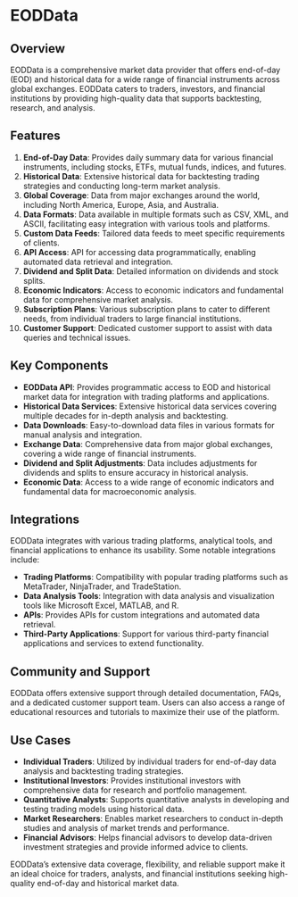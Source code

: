 ﻿# EODData

## Overview
EODData is a comprehensive market data provider that offers end-of-day (EOD) and historical data for a wide range of financial instruments across global exchanges. EODData caters to traders, investors, and financial institutions by providing high-quality data that supports backtesting, research, and analysis.

## Features
1. **End-of-Day Data**: Provides daily summary data for various financial instruments, including stocks, ETFs, mutual funds, indices, and futures.
2. **Historical Data**: Extensive historical data for backtesting trading strategies and conducting long-term market analysis.
3. **Global Coverage**: Data from major exchanges around the world, including North America, Europe, Asia, and Australia.
4. **Data Formats**: Data available in multiple formats such as CSV, XML, and ASCII, facilitating easy integration with various tools and platforms.
5. **Custom Data Feeds**: Tailored data feeds to meet specific requirements of clients.
6. **API Access**: API for accessing data programmatically, enabling automated data retrieval and integration.
7. **Dividend and Split Data**: Detailed information on dividends and stock splits.
8. **Economic Indicators**: Access to economic indicators and fundamental data for comprehensive market analysis.
9. **Subscription Plans**: Various subscription plans to cater to different needs, from individual traders to large financial institutions.
10. **Customer Support**: Dedicated customer support to assist with data queries and technical issues.

## Key Components
- **EODData API**: Provides programmatic access to EOD and historical market data for integration with trading platforms and applications.
- **Historical Data Services**: Extensive historical data services covering multiple decades for in-depth analysis and backtesting.
- **Data Downloads**: Easy-to-download data files in various formats for manual analysis and integration.
- **Exchange Data**: Comprehensive data from major global exchanges, covering a wide range of financial instruments.
- **Dividend and Split Adjustments**: Data includes adjustments for dividends and splits to ensure accuracy in historical analysis.
- **Economic Data**: Access to a wide range of economic indicators and fundamental data for macroeconomic analysis.

## Integrations
EODData integrates with various trading platforms, analytical tools, and financial applications to enhance its usability. Some notable integrations include:

- **Trading Platforms**: Compatibility with popular trading platforms such as MetaTrader, NinjaTrader, and TradeStation.
- **Data Analysis Tools**: Integration with data analysis and visualization tools like Microsoft Excel, MATLAB, and R.
- **APIs**: Provides APIs for custom integrations and automated data retrieval.
- **Third-Party Applications**: Support for various third-party financial applications and services to extend functionality.

## Community and Support
EODData offers extensive support through detailed documentation, FAQs, and a dedicated customer support team. Users can also access a range of educational resources and tutorials to maximize their use of the platform.

## Use Cases
- **Individual Traders**: Utilized by individual traders for end-of-day data analysis and backtesting trading strategies.
- **Institutional Investors**: Provides institutional investors with comprehensive data for research and portfolio management.
- **Quantitative Analysts**: Supports quantitative analysts in developing and testing trading models using historical data.
- **Market Researchers**: Enables market researchers to conduct in-depth studies and analysis of market trends and performance.
- **Financial Advisors**: Helps financial advisors to develop data-driven investment strategies and provide informed advice to clients.

EODData’s extensive data coverage, flexibility, and reliable support make it an ideal choice for traders, analysts, and financial institutions seeking high-quality end-of-day and historical market data.

